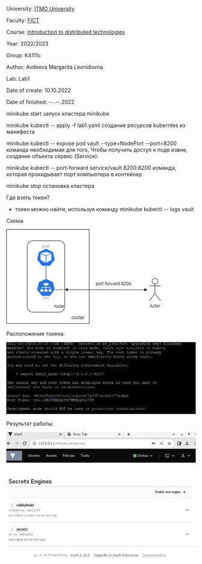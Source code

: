 University: [ITMO University](https://itmo.ru/ru/)

Faculty: [FICT](https://fict.itmo.ru)

Course: [Introduction to distributed technologies](https://github.com/itmo-ict-faculty/introduction-to-distributed-technologies)

Year: 2022/2023

Group: K4111c

Author: Avdeeva Margarita Leonidovna

Lab: Lab1

Date of create: 10.10.2022

Date of finished: --.--.2022

minikube start запуск кластера minikube

minikube kubectl -- apply -f lab1.yaml создание ресурсов kuberntes из манифеста

minikube kubectl -- expose pod vault --type=NodePort --port=8200 команда необходимая для того, Чтобы получить доступ к поде извне, создание объекта сервис (Service):

minikube kubectl -- port-forward service/vault 8200:8200  команда, которая прокидывает порт компьютера в контейнер 

minikube stop  остановка кластера

Где взять токен? 

- токен можно найти, используя команду minikube kubectl -- logs vault

Схема:

![схема](https://github.com/blackberry22/2022_2023-introduction_to_distributed_technologies-k4111c-avdeeva_ml/blob/main/labs/lab1/lab1_.png)

Расположение токена:

![расположение токена](https://github.com/blackberry22/2022_2023-introduction_to_distributed_technologies-k4111c-avdeeva_ml/blob/main/labs/lab1/lab1_3.png)

Результат работы:

![результат работы](https://github.com/blackberry22/2022_2023-introduction_to_distributed_technologies-k4111c-avdeeva_ml/blob/main/labs/lab1/lab1_2.png)
